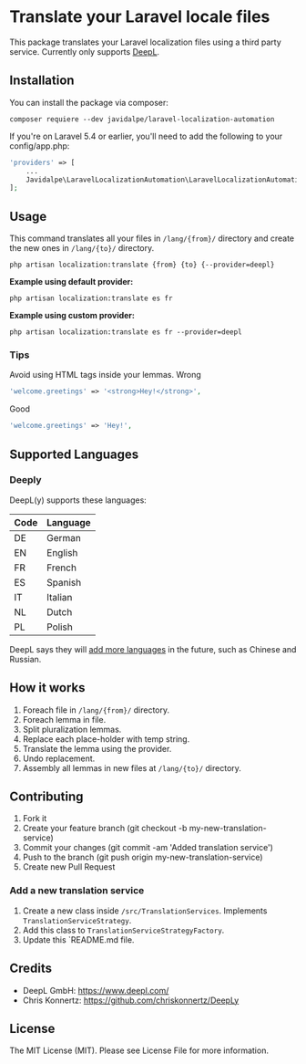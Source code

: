 # Translate your Laravel locale files
This package translates your Laravel localization files using a third party service. Currently only supports [DeepL](https://www.deepl.com).

## Installation
You can install the package via composer:
```
composer requiere --dev javidalpe/laravel-localization-automation
```  

If you're on Laravel 5.4 or earlier, you'll need to add the following to your config/app.php:
```php
'providers' => [
    ...
    Javidalpe\LaravelLocalizationAutomation\LaravelLocalizationAutomationServiceProvider::class,
];
```

## Usage 
This command translates all your files in `/lang/{from}/` directory and create the new ones in `/lang/{to}/` directory. 
```
php artisan localization:translate {from} {to} {--provider=deepl}
```

**Example using default provider:**
```
php artisan localization:translate es fr
```

**Example using custom provider:**
```
php artisan localization:translate es fr --provider=deepl
```

### Tips
Avoid using HTML tags inside your lemmas.
Wrong
```php
'welcome.greetings' => '<strong>Hey!</strong>',
```
Good
```php
'welcome.greetings' => 'Hey!',
```
## Supported Languages
### Deeply
DeepL(y) supports these languages:

| Code | Language      |
|------|---------------|
| DE   | German        |
| EN   | English       |
| FR   | French        |
| ES   | Spanish       |
| IT   | Italian       |
| NL   | Dutch         |
| PL   | Polish        |


DeepL says they will [add more languages](https://www.heise.de/newsticker/meldung/Maschinelles-Uebersetzen-Deutsches-Start-up-DeepL-will-230-Sprachkombinationen-unterstuetzen-3836533.html) 
in the future, such as Chinese and Russian.

## How it works
1. Foreach file in `/lang/{from}/` directory.
2. Foreach lemma in file.
3. Split pluralization lemmas.
4. Replace each place-holder with temp string.
5. Translate the lemma using the provider.
6. Undo replacement.
7. Assembly all lemmas in new files at `/lang/{to}/` directory.

## Contributing
1. Fork it
2. Create your feature branch (git checkout -b my-new-translation-service)
3. Commit your changes (git commit -am 'Added translation service')
4. Push to the branch (git push origin my-new-translation-service)
5. Create new Pull Request

### Add a new translation service
1. Create a new class inside `/src/TranslationServices`. Implements `TranslationServiceStrategy`.
2. Add this class to `TranslationServiceStrategyFactory`.
3. Update this `README.md file.

## Credits
- DeepL GmbH: https://www.deepl.com/
- Chris Konnertz: https://github.com/chriskonnertz/DeepLy

## License
The MIT License (MIT). Please see License File for more information.